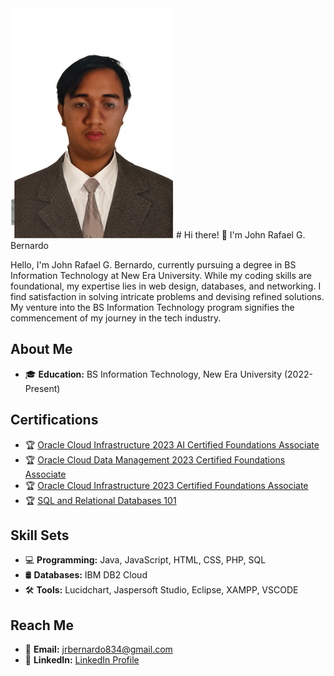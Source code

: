 <img src="Untitled design (2).png">
# Hi there! 👋 I'm John Rafael G. Bernardo

Hello, I'm John Rafael G. Bernardo, currently pursuing a degree in BS Information Technology at New Era University. While my coding skills are foundational, my expertise lies in web design, databases, and networking. I find satisfaction in solving intricate problems and devising refined solutions. My venture into the BS Information Technology program signifies the commencement of my journey in the tech industry.
## About Me


- 🎓 **Education:** BS Information Technology, New Era University (2022-Present)

## Certifications

- 🏆 [Oracle Cloud Infrastructure 2023 AI Certified Foundations Associate](https://catalog-education.oracle.com/pls/certview/sharebadge?id=336B473156897BBADCE29F93D925176DEA87FC447F9105C89A735777E684CAFF&fbclid=IwAR37tcZSYD-GN6QauvDrT0LqJyCjp9v2yWywnhNrK2kvVBmLuMXdTq9yXik)
- 🏆 [Oracle Cloud Data Management 2023 Certified Foundations Associate](https://catalog-education.oracle.com/pls/certview/sharebadge?id=9DDC04B29E8FD345251656B6B37B7D892053A7913514372636148F164A9C501C&fbclid=IwAR14E8NVwOPv6yu7xhgJ-T0uf_leM4FhN0T7k6lbSCGQv-HLYQ96MjN5X-Y)
- 🏆 [Oracle Cloud Infrastructure 2023 Certified Foundations Associate](https://catalog-education.oracle.com/pls/certview/sharebadge?id=94DA7A232AA381D1BD6AC7E7E1055394B653FE6AEFA91441958580FC7B7DF20B)
- 🏆 [SQL and Relational Databases 101](https://courses.cognitiveclass.ai/certificates/84bb449cb0f84b99a6e6e66cd35c6403)

## Skill Sets

- 💻 **Programming:** Java, JavaScript, HTML, CSS, PHP, SQL
- 🛢️ **Databases:** IBM DB2 Cloud
- 🛠️ **Tools:** Lucidchart, Jaspersoft Studio, Eclipse, XAMPP, VSCODE

## Reach Me

- 📧 **Email:** jrbernardo834@gmail.com
- 💼 **LinkedIn:** [LinkedIn Profile](www.linkedin.com/in/john-rafael-bernardo-a32272290)
